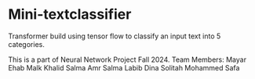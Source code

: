# Mini-textclassifier
Transformer build using tensor flow to classify an input text into 5 categories.

This is a part of Neural Network Project Fall 2024.
Team Members:
Mayar Ehab 
Malk Khalid
Salma Amr 
Salma Labib 
Dina Solitah
Mohammed Safa
